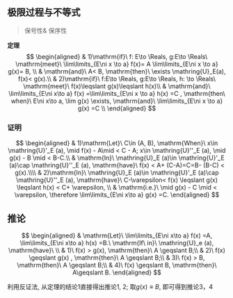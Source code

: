 ## 极限过程与不等式
> 保号性& 保序性

**定理** 
$$
\begin{aligned}
	& 1)\mathrm{if}\ f: E\to \Reals, g:E\to \Reals\ \mathrm{meet}\ \lim\limits_{E\ni x \to a} f(x)= A \lim\limits_{E\ni x \to a} g(x)= B, \\
	& \mathrm{and}\ A< B, \mathrm{then}\ \exists \mathring{U}_E(a), f(x)< g(x).\\
	& 2)\mathrm{if}\ f:E\to \Reals, g:E\to \Reals, h: \to \Reals\ \mathrm{meet}\ f(x)\leqslant g(x)\leqslant h(x)\\
	& \mathrm{and}\ \lim\limits_{E\ni x\to a} f(x) =\lim\limits_{E\ni x \to a} h(x) =C , \mathrm{then\ when}\ E\ni x\to a, \lim g(x) \exists, \mathrm{and}\ \lim\limits_{E\ni x \to a} g(x) =C \\
\end{aligned}
$$

### 证明 ###
$$
\begin{aligned}
	& 1)\mathrm{Let}\ C\in (A, B), \mathrm{When}\ x\in \mathring{U}'_E (a), \mid f(x) - A\mid < C - A; x\in \mathring{U}''_E (a), \mid g(x) - B \mid < B-C.\\
	& \mathrm{In}\ \mathring{U}_E (a)\in  \mathring{U}'_E (a)\cap \mathring{U}''_E (a), \mathrm{have}\ f(x) < A+ (C-A)=C=B- (B-C) < g(x).\\\\
	& 2)\mathrm{In}\ \mathring{U}_E (a)\in  \mathring{U}'_E (a)\cap \mathring{U}''_E (a), \mathrm{have}\ C-\varepsilon< f(x) \leqslant g(x) \leqslant h(x) < C+ \varepsilon, \\
	& \mathrm{i.e.}\ \mid g(x) - C \mid < \varepsilon, \therefore \lim\limits_{E\ni x\to a} g(x) =C. 
\end{aligned}
$$

## 推论 ##
$$
\begin{aligned}
	& \mathrm{Let}\ \lim\limits_{E\ni x\to a} f(x) =A, \lim\limits_{E\ni x\to a} h(x) =B.\ \mathrm{If\ in}\  \mathring{U}_e (a), \mathrm{have}\ \\
	& 1)\ f(x) > g(x), \mathrm{then}\ A \geqslant B;\\
	& 2)\ f(x) \geqslant g(x) , \mathrm{then}\ A \geqslant B;\\
	& 3)\ f(x) > B, \mathrm{then}\ A \geqslant B;\\
	& 4)\ f(x) \geqslant B, \mathrm{then}\ A\geqslant B.
\end{aligned}
$$

利用反证法, 从定理的结论1直接得出推论1, 2; 取$g(x) \equiv B$, 即可得到推论3，4
